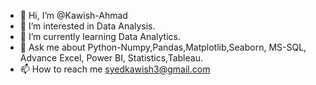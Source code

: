- 👋 Hi, I’m @Kawish-Ahmad
- 👀 I’m interested in Data Analysis.
- 🌱 I’m currently learning Data Analytics.
- 💞 Ask me about Python-Numpy,Pandas,Matplotlib,Seaborn, MS-SQL, Advance Excel, Power BI, Statistics,Tableau.
- 📫 How to reach me syedkawish3@gmail.com

<!---
Kawish-Ahmad/Kawish-Ahmad is a ✨ special ✨ repository because its `README.md` (this file) appears on your GitHub profile.
You can click the Preview link to take a look at your changes.
--->
